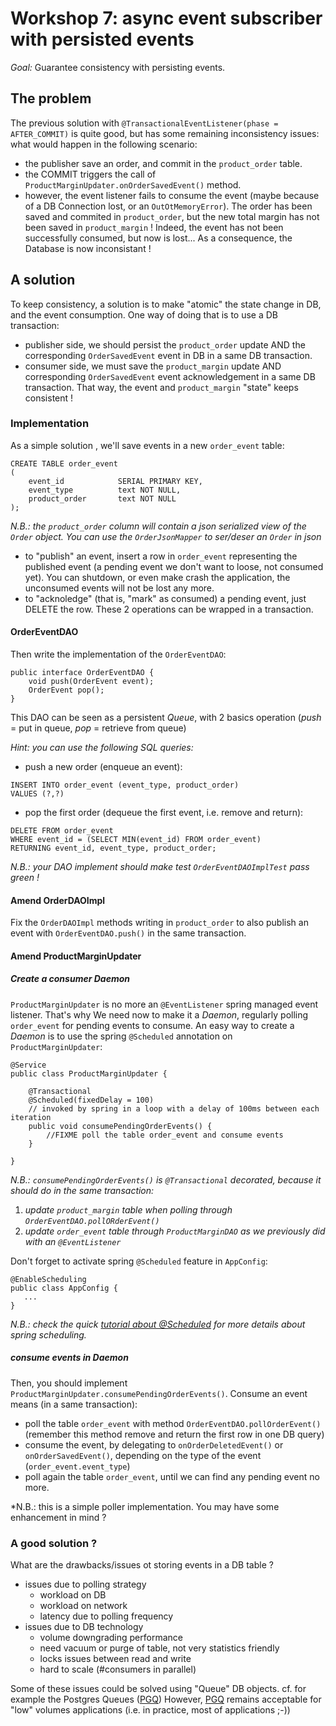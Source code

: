 # Workshop 7: async event subscriber with persisted events

_Goal:_ 
Guarantee consistency with persisting events.


## The problem

The previous solution with `@TransactionalEventListener(phase = AFTER_COMMIT)` is quite good, but has some remaining inconsistency issues: 
what would happen in the following scenario:
* the publisher save an order, and commit in the `product_order` table.
* the COMMIT triggers the call of `ProductMarginUpdater.onOrderSavedEvent()` method.
* however, the event listener fails to consume the event (maybe because of a DB Connection lost, or an `OutOtMemoryError`).
The order has been saved and commited in `product_order`, but the new total margin has not been saved in `product_margin` ! Indeed, the event has not been successfully consumed, but now is lost... As a consequence, the Database is now inconsistant !

## A solution
To keep consistency, a solution is to make "atomic" the state change in DB, and the event consumption. 
One way of doing that is to use a DB transaction:
* publisher side, we should persist the `product_order` update AND the corresponding `OrderSavedEvent` event in DB in a same DB transaction.
* consumer side, we must save the `product_margin` update AND corresponding `OrderSavedEvent` event acknowledgement in a same DB transaction.
That way, the event and `product_margin` "state" keeps consistent ! 

### Implementation

As a simple solution , we'll save events in a new `order_event` table:
```
CREATE TABLE order_event
(
    event_id            SERIAL PRIMARY KEY,
    event_type          text NOT NULL,
    product_order       text NOT NULL
);
```
*N.B.: the `product_order` column will contain a json serialized view of the `Order` object. You can use the `OrderJsonMapper` to ser/deser an `Order` in json*

* to "publish" an event, insert a row in `order_event` representing the published event (a pending event we don't want to loose, not consumed yet). You can shutdown, or even make crash the application, the unconsumed events will not be lost any more.
* to "acknoledge" (that is, "mark" as consumed) a pending event, just DELETE the row.
These 2 operations can be wrapped in a transaction.

#### OrderEventDAO

Then write the implementation of the `OrderEventDAO`:
```
public interface OrderEventDAO {
    void push(OrderEvent event);
    OrderEvent pop();
}
```
This DAO can be seen as a persistent *Queue*, with 2 basics operation (*push* = put in queue, *pop* = retrieve from queue)

*Hint: you can use the following SQL queries:*
* push a new order (enqueue an event):
```
INSERT INTO order_event (event_type, product_order)
VALUES (?,?)
```
* pop the first order (dequeue the first event, i.e. remove and return):
```
DELETE FROM order_event
WHERE event_id = (SELECT MIN(event_id) FROM order_event)
RETURNING event_id, event_type, product_order;
```
*N.B.: your DAO implement should make test `OrderEventDAOImplTest` pass green !*

#### Amend OrderDAOImpl
Fix the `OrderDAOImpl` methods writing in `product_order` to also publish an event with `OrderEventDAO.push()` in the same transaction.

#### Amend ProductMarginUpdater
##### Create a consumer Daemon
`ProductMarginUpdater` is no more an `@EventListener` spring managed event listener. That's why We need now to make it a *Daemon*, regularly polling `order_event` for pending events to consume.
An easy way to create a *Daemon* is to use the spring `@Scheduled` annotation on `ProductMarginUpdater`:
```
@Service
public class ProductMarginUpdater {
    
    @Transactional
    @Scheduled(fixedDelay = 100)
    // invoked by spring in a loop with a delay of 100ms between each iteration
    public void consumePendingOrderEvents() {
        //FIXME poll the table order_event and consume events
    }
        
}
```
*N.B.: `consumePendingOrderEvents()` is `@Transactional` decorated, because it should do in the same transaction:*
1. *update `product_margin` table when polling through `OrderEventDAO.pollORderEvent()`*
2. *update `order_event` table through `ProductMarginDAO` as we previously did with an `@EventListener`*

Don't forget to activate spring `@Scheduled` feature in `AppConfig`:
```
@EnableScheduling
public class AppConfig {
   ...
}
```

*N.B.: check the quick [tutorial about @Scheduled](https://www.baeldung.com/spring-scheduled-tasks) for more details about spring scheduling.*
 
 ##### consume events in Daemon
Then, you should implement `ProductMarginUpdater.consumePendingOrderEvents()`. Consume an event means (in a same transaction): 
* poll the table `order_event` with method `OrderEventDAO.pollOrderEvent()` (remember this method remove and return the first row in one DB query)
* consume the event, by delegating to `onOrderDeletedEvent()` or `onOrderSavedEvent()`, depending on the type of the event (`order_event.event_type`) 
* poll again the table `order_event`, until we can find any pending event no more.

*N.B.: this is a simple poller implementation. You may have some enhancement in mind ? 

### A good solution ?

What are the drawbacks/issues ot storing events in a DB table ? 
* issues due to polling strategy
  - workload on DB
  - workload on network
  - latency due to polling frequency
* issues due to DB technology
  - volume downgrading performance
  - need vacuum or purge of table, not very statistics friendly
  - locks issues between read and write
  - hard to scale (#consumers in parallel)
 
Some of these issues could be solved using "Queue" DB objects. cf. for example the Postgres Queues ([PGQ](https://wiki.postgresql.org/wiki/PGQ_Tutorial))
However, [PGQ](https://wiki.postgresql.org/wiki/PGQ_Tutorial) remains acceptable for "low" volumes applications (i.e. in practice, most of applications ;-))